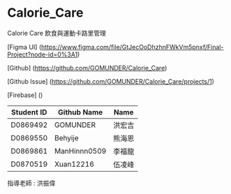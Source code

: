 # Calorie_Care
Calorie Care 飲食與運動卡路里管理

[Figma UI] (https://www.figma.com/file/GtJecOoDhzhnFWkVm5pnxf/Final-Project?node-id=0%3A1)

[Github] (https://github.com/GOMUNDER/Calorie_Care)

[Github Issue] (https://github.com/GOMUNDER/Calorie_Care/projects/1)

[Firebase] ()

| Student ID | Github Name | Name |
| --- | --- | --- |
| D0869492 | GOMUNDER | 洪宏吉 |
| D0869550 | Behyije | 熊海恩 |
| D0869861 | ManHinnn0509 | 李福龍 |
| D0870519 | Xuan12216 | 伍凌峰 |

指導老師 : 洪振偉
